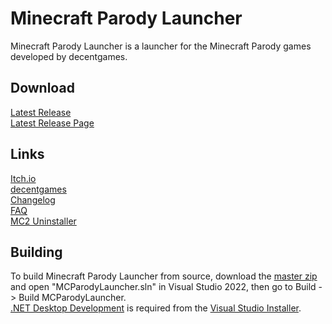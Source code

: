 # Minecraft Parody Launcher

Minecraft Parody Launcher is a launcher for the Minecraft Parody games developed by decentgames.  

## Download
[Latest Release](https://github.com/KilLo445/MCParodyLauncher/releases/download/main/MinecraftParodyLauncher.zip)  
[Latest Release Page](https://github.com/KilLo445/MCParodyLauncher/releases/latest)
  
## Links
[Itch.io](https://decentgamestudio.itch.io/mc)  
[decentgames](https://killoofficial.wixsite.com/decentgames)  
[Changelog](https://htmlpreview.github.io/?https://github.com/KilLo445/MCParodyLauncher/master/MCParodyLauncher/changelog.html)  
[FAQ](https://github.com/KilLo445/MCParodyLauncher/blob/master/FAQ.md)  
[MC2 Uninstaller](https://killoofficial.wixsite.com/decentgames/mc2-uninstaller)

## Building
To build Minecraft Parody Launcher from source, download the [master zip](https://github.com/KilLo445/MCParodyLauncher/archive/refs/heads/master.zip) and open "MCParodyLauncher.sln" in Visual Studio 2022, then go to Build -> Build MCParodyLauncher.  
[.NET Desktop Development](https://visualstudio.microsoft.com/vs/features/net-development/) is required from the [Visual Studio Installer](https://learn.microsoft.com/en-us/visualstudio/install/modify-visual-studio?view=vs-2022).
